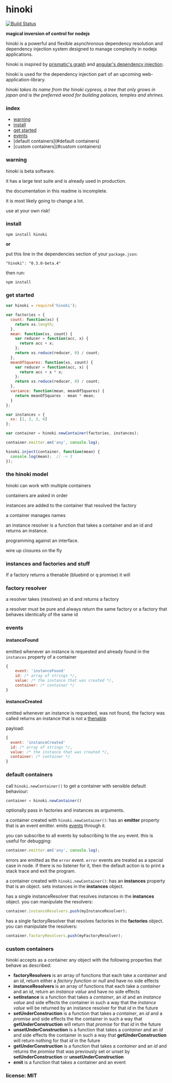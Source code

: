 # hinoki

[![Build Status](https://travis-ci.org/snd/hinoki.png)](https://travis-ci.org/snd/hinoki)

**magical inversion of control for nodejs**

hinoki is a powerful and flexible asynchronous dependency resolution and dependency injection system
designed to manage complexity in nodejs applications.

hinoki is inspired by [prismatic's graph](https://github.com/Prismatic/plumbing#graph-the-functional-swiss-army-knife) and [angular's dependency injection](http://docs.angularjs.org/guide/di).

hinoki is used for the dependency injection part of an upcoming web-application-library.

*hinoki takes its name from the hinoki cypress, a tree that only grows in japan and is the preferred wood for building palaces, temples and shrines.*

### index

- [warning](#warning)
- [install](#install)
- [get started](#get-started)
- [events](#events)
- [default containers](#default containers)
- [custom containers](#custom containers)

### warning

hinoki is beta software.

it has a large test suite and is already used in production.

the documentation in this readme is incomplete.

it is most likely going to change a lot.

use at your own risk!

### install

```
npm install hinoki
```

**or**

put this line in the dependencies section of your `package.json`:

```
"hinoki": "0.3.0-beta.4"
```

then run:

```
npm install
```

### get started

```javascript
var hinoki = require('hinoki');

var factories = {
  count: function(xs) {
    return xs.length;
  },
  mean: function(xs, count) {
    var reducer = function(acc, x) {
      return acc + x;
    };
    return xs.reduce(reducer, 0) / count;
  },
  meanOfSquares: function(xs, count) {
    var reducer = function(acc, x) {
      return acc + x * x;
    };
    return xs.reduce(reducer, 0) / count;
  },
  variance: function(mean, meanOfSquares) {
    return meanOfSquares - mean * mean;
  }
};

var instances = {
  xs: [1, 2, 3, 6]
};

var container = hinoki.newContainer(factories, instances);

container.emitter.on('any', console.log);

hinoki.inject(container, function(mean) {
  console.log(mean);  // -> 3
});
```

### the hinoki model

hinoki can work with multiple containers

containers are asked in order

instances are added to the container that resolved the factory

a container manages names

an instance resolver is a function that takes a container and
an id and returns an instance.

programming against an interface.

wire up closures on the fly

### instances and factories and stuff

If a factory returns a thenable (bluebird or q promise) it will 

### factory resolver

a resolver takes (resolves) an id and returns a factory

a resolver must be pure and always return the same factory or a factory
that behaves identically
of the same id

### events

#### instanceFound

emitted whenever an instance is requested and already found in the
`instances` property of a container

```javascript
{
    event: 'instanceFound'
    id: /* array of strings */,
    value: /* the instance that was created */,
    container: /* container */
}
```

#### instanceCreated

emitted whenever an instance is requested, was not found, the factory was called
returns an instance that is not a [thenable](http://promises-aplus.github.io/promises-spec/).

payload:

```javascript
{
  event: 'instanceCreated'
  id: /* array of strings */,
  value: /* the instance that was created */,
  container: /* container */
}
```


### default containers

call `hinoki.newContainer()` to get a container with sensible default behaviour:

```javascript
container = hinoki.newContainer()
```

optionally pass in factories and instances as arguments.

a container created with `hinoki.newContainer()`:
has an **emitter** property that is an event emitter.
emits [events](#events) through it.

you can subscribe to all events by subscribing to the `any` event.
this is useful for debugging:

```javascript
container.emitter.on('any', console.log);
```

errors are emitted as the `error` event.
`error` events are treated as a special case in node.
if there is no listener for it, then the default action is to print a stack
trace and exit the program.

a container created with `hinoki.newContainer()`:
has an **instances** property that is an object.
sets instances in the **instances** object.

has a single instanceResolver that resolves instances in the **instances** object.
you can manipulate the resolvers:

```javascript
container.instanceResolvers.push(myInstanceResolver);
```

has a single factoryResolver that resolves factories in the **factories** object.
you can manipulate the resolvers:

```javascript
container.factoryResolvers.push(myFactoryResolver);
```

### custom containers

hinoki accepts as a container any object with the following properties that behave as described:

- **factoryResolvers** is an array of functions that each take a *container* and an *id*, return either a *factory function* or *null* and have no side effects
- **instanceResolvers** is an array of functions that each take a *container* and an *id*, return an *instance value* and have no side effects
- **setInstance** is a function that takes a *container*, an *id* and an *instance value* and side effects the container
in such a way that the *instance value* will be returned by an instance resolver for that *id* in the future
- **setUnderConstruction** is a function that takes a *container*, an *id* and a *promise* and side effects the
the container in such a way that **getUnderConstruction** will return that *promise* for that *id* in the future
- **unsetUnderConstruction** is a function that takes a *container* and an *id* and side effects the container in such a way
that **getUnderConstruction** will return nothing for that *id* in the future
- **getUnderConstruction** is a function that takes a *container* and an *id* and returns the *promise* that was previously
set or unset by **setUnderConstruction** or **unsetUnderConstruction**
- **emit** is a function that takes a container and an event

### license: MIT
